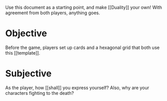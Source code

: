 Use this document as a starting point, and make [[Duality]] your own! With agreement from both players, anything goes.

# Objective

Before the game, players set up cards and a hexagonal grid that both use this [[template]].

# Subjective

As the player, how [[shall]] you express yourself?
Also, why are your characters fighting to the death?


